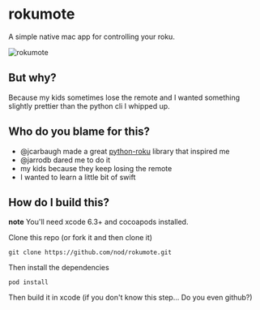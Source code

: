 # rokumote

A simple native mac app for controlling your roku.


![rokumote](https://github.com/nod/rokumote/raw/master/Doc/dark_screencap.png)


## But why?

Because my kids sometimes lose the remote and I wanted something slightly
prettier than the python cli I whipped up.

## Who do you blame for this?

- @jcarbaugh made a great
  [python-roku](http://github.com/jcarbaugh/python-roku) library that inspired
  me
- @jarrodb dared me to do it
- my kids because they keep losing the remote
- I wanted to learn a little bit of swift

## How do I build this?

**note** You'll need xcode 6.3+ and cocoapods installed.

Clone this repo (or fork it and then clone it)

```
git clone https://github.com/nod/rokumote.git
```

Then install the dependencies

```pod install```

Then build it in xcode (if you don't know this step... Do you even github?)

